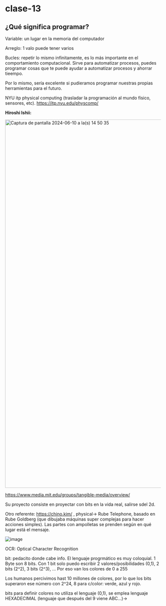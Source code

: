 # clase-13

## ¿Qué significa programar?

Variable: un lugar en la memoria del computador

Arreglo: 1 valo puede tener varios

Bucles: repetir lo mismo infinitamente, es lo más importante en el comportamiento computacional. Sirve para automatizar procesos, puedes programar cosas que te puede ayudar a automatizar procesos y ahorrar tieempo.

Por lo mismo, sería excelente si pudieramos programar nuestras propias herramientas para el futuro.

NYU itp physical computing (trasladar la programación al mundo físico, sensores, etc). <https://itp.nyu.edu/physcomp/>

**Hiroshi Ishii:**

<img width="1194" alt="Captura de pantalla 2024-06-10 a la(s) 14 50 35" src="https://github.com/BelenVeAg/dis9034-2024-1/assets/163448892/df9fa40b-76d0-4642-954d-4d62cd069d53">

<https://www.media.mit.edu/groups/tangible-media/overview/> 

Su proyecto consiste en proyectar con bits en  la vida real, salirse sdel 2d.

Otro referente: <https://chino.kim/> , physical-> Rube Telephone, basado en Rube Goldberg (que dibujaba máquinas super complejas para hacer acciones simples). Las partes con ampolletas se prenden según en qué lugar está el mensaje.

![image](https://github.com/BelenVeAg/dis9034-2024-1/assets/163448892/6426789d-ca54-4be9-a6ca-7f55f713601a)

OCR: Optical Character Recognition

bit: pedacito donde cabe info. El lenguaje progrmático es muy coloquial. 1 Byte son 8 bits. Con 1 bit solo puedo escribir 2 valores/posibilidades (0,1), 2 bits (2^2), 3 bits (2^3), ... Por eso van los colores de 0 a 255

Los humanos percivimos hast 10 millones de colores, por lo que los bits superaron ese número con 2^24, 8 para c/color: verde, azul y rojo. 

bits para definir colores no utiliza el lenguaje (0,1), se emplea lenguaje HEXADECIMAL (lenguaje que después del 9 viene ABC...)-> 
